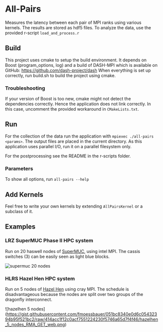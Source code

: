 # All-Pairs
Measures the latency between each pair of MPI ranks using various kernels.
The results are stored as hdf5 files.
To analyze the data, use the provided r-script `load_and_process.r`

## Build
This project uses cmake to setup the build environment. It depends on Boost (program_options, log) and a build of DASH-MPI which is available on GitHub: https://github.com/dash-project/dash
When everything is set up correctly, run build.sh to build the project using cmake.

### Troubleshooting
If your version of Boost is too new, cmake might not detect the dependencies correctly. Hence the application does not link correctly.
In this case, uncomment the provided workaround in `CMakeLists.txt`.

## Run
For the collection of the data run the application with `mpiexec ./all-pairs <params>`. The output files are placed in the current directory.
As this application uses parallel I/O, run it on a parallel filesystem only.

For the postprocessing see the README in the r-scripts folder.

### Parameters
To show all options, run `all-pairs --help`

## Add Kernels
Feel free to write your own kernels by extending `AllPairsKernel` or a subclass of it.

## Examples
### LRZ SuperMUC Phase II HPC system
Run on 20 haswell nodes of [SuperMUC](https://www.lrz.de/services/compute/supermuc/systemdescription/), using intel MPI. The cassis switches (3) can be easily seen as light blue blocks.

![supermuc 20 nodes](https://gist.githubusercontent.com/fmoessbauer/051bc8340e0d6c05432394b95f521bc2/raw/414acc1f12c0acf7551224230f5746a65d7f4f46/supermuc_20_nodes_RMA_GET_web.png)

### HLRS Hazel Hen HPC system
Run on 5 nodes of [Hazel Hen](https://www.hlrs.de/de/systems/cray-xc40-hazel-hen/) using cray MPI. The schedule is disadvantageous because the nodes are split over two groups of the dragonfly interconnect.

![hazelhen 5 nodes]
(https://gist.githubusercontent.com/fmoessbauer/051bc8340e0d6c05432394b95f521bc2/raw/414acc1f12c0acf7551224230f5746a65d7f4f46/hazelhen_5_nodes_RMA_GET_web.png)
